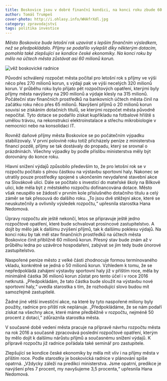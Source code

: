 ```yaml
---
title: Boskovice jsou v dobré finanční kondici, na konci roku zbude 60 milionů
author: Tomáš Trumpeš
cover-photo: http://i.ohlasy.info/WHAfrXdl.jpg
category: zpravodajství
tags: politika investice
---
```


*Město Boskovice bude letošní rok uzavírat s lepším finančním výsledkem, než se předpokládalo.  Příjmy se podařilo vylepšit díky některým dotacím, pomohla také zlepšující se kondice české ekonomiky. Na konci roku by mělo na účtech města zůstávat asi 60 milionů korun.*

<img src="http://i.ohlasy.info/WHAfrXd.jpg" alt="věž boskovické radnice" class="img-responsive img-popup" data-author="Tomáš Znamenáček">

Původní schválený rozpočet města počítal pro letošní rok s příjmy ve výši něco přes 270 milionů korun, s výdaji pak ve výši necelých 320 milionů korun. V průběhu roku bylo přijato pět rozpočtových opatření, kterými byly příjmy města navýšeny na 290 milionů a výdaje klesly na 315 milionů. Počáteční stav finančních prostředků na bankovních účtech města činil na začátku roku něco přes 65 milionů. Navýšení příjmů o 20 milionů korun souvisí se získáním dotačních titulů, se kterými rozpočet města původně nepočítal. Tyto dotace se podařilo získat kupříkladu na fotbalové hřiště s umělou trávou, na rekonstrukci elektroinstalace a střechu mikrobiologie v nemocnici nebo na konsolidaci IT. 

Rovněž daňové příjmy města Boskovice se po počátečním výpadku stabilizovaly. V první polovině roku totiž přicházely peníze z ministerstva financí pozdě, příjmy se tak dostávaly do propadu, který se srovnal o prázdninách. Všechny výpadky by podle příslibu ministerstva měly být dorovnány do konce roku. 

Hlavní snížení výdajů způsobilo především to, že pro letošní rok se v rozpočtu počítalo s plnou částkou na výstavbu sportovní haly. Nakonec se utratily pouze prostředky spojené s ukončením nevydařené stavební akce na Slovákově ulici. Dále se počítalo s investicí do mateřské školy na Bílkově ulici, kde měla být z městského rozpočtu dofinancována dotace. Město však neuspělo se žádostí v prvním kole příslušného dotačního titulu a celý záměr se tak přesouvá do dalšího roku. „To jsou dvě stěžejní akce, které se neuskutečnily a ovlivnily výsledek rozpočtu,“ upřesnila starostka Hana Nedomová.

Úpravy rozpočtu ale ještě nekončí, letos se připravuje ještě jedno rozpočtové opatření, které bude schvalovat prosincové zastupitelstvo. A dojít by mělo jak k dalšímu zvýšení příjmů, tak k dalšímu poklesu výdajů. Na konci roku by tak měl stav finančních prostředků na účtech města Boskovice činit přibližně 60 milionů korun. Přesný stav bude znám až v průběhu ledna po uzávěrce hospodaření, zabývat se jím tedy bude únorové zastupitelstvo.

Naspořené peníze město z velké části zhodnocuje formou termínovaného vkladu, konkrétně se jedná o 50 milionů korun. Vzhledem k tomu, že se nepředpokládá zahájení výstavby sportovní haly již v příštím roce, měla by minimálně částka 36 milionů korun zůstat pro tento účel i v roce 2016 netknutá. „Předpokládám, že tato částka bude sloužit na výstavbu nové sportovní haly,“ uvedla starostka s tím, že rozhodující slovo budou mít samozřejmě zastupitelé.

Žádné jiné větší investiční akce, na které by tyto naspořené miliony byly použity, radnice pro příští rok neplánuje. „Předpokládáme, že se nám podaří získat na všechny akce, které máme předběžně v rozpočtu, nejméně 50 procent z dotací,“ zdůraznila starostka města.

V současné době vedení města pracuje na přípravě návrhu rozpočtu města na rok 2016 a současně zpracovává poslední rozpočtové opatření, kterým by mělo dojít k dalšímu nárůstu příjmů a současnému snížení výdajů. K přípravě rozpočtu již radnice pořádala také seminář pro zastupitele. 

Zlepšující se kondice české ekonomiky by měla mít vliv i na příjmy města v příštím roce. Podle starostky je boskovická radnice v plánování spíše opatrná. „Vždycky záleží na predikci ministerstva. Jsme opatrní, predikce je navýšení přes 7 procent, my navyšujeme 3,5 procenta,“ upřesnila Hana Nedomová.
